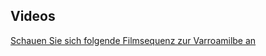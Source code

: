 ## Videos
[Schauen Sie sich folgende Filmsequenz zur Varroamilbe an](https://www.youtube.com/watch?v=teopiu9VYBA)
